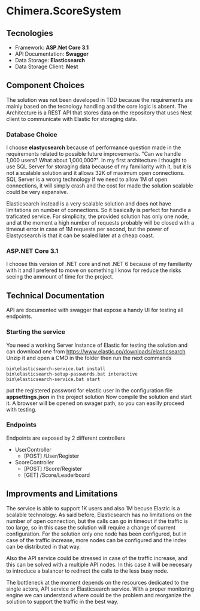 # Chimera.ScoreSystem

## Tecnologies
- Framework: **ASP.Net Core 3.1**
- API Documentation: **Swagger**
- Data Storage: **Elasticsearch**
- Data Storage Client: **Nest**

## Component Choices
The solution was not been developed in TDD because the requirements are mainly based on the tecnology handling and the core logic is absent.
The Architecture is a REST API that stores data on the repository that uses Nest client to communicate with Elastic for storaging data.

### Database Choice
I choose **elastycsearch** because of performance question made in the requirements related to possible future improvements. "Can we handle 1,000 users? What about 1,000,000?".
In my first architecture I thought to use SQL Server for storaging data because of my familiarity with it, but it is not a scalable solution and it allows 32K of maximum open connections.
SQL Server is a wrong technology if we need to allow 1M of open connections, it will simply crash and the cost for made the solution scalable could be very expansive.


Elasticsearch instead is a very scalable solution and does not have limitations on number of connections. So it basically is perfect for handle a traficated service.
For simplicity, the provided solution has only one node, and at the moment a high number of requests probably will be closed with a timeout error in case of 1M requests per second, but the power of Elastycsearch is that it can be scaled later at a cheap coast.

### ASP.NET Core 3.1
I choose this version of .NET core and not .NET 6 because of my familiarity with it and I prefered to move on something I know for reduce the risks seeing the ammount of time for the project.

## Technical Documentation
API are documented with swagger that expose a handy UI for testing all endpoints.

### Starting the service
You need a working Server Instance of Elastic for testing the solution and can download one from https://www.elastic.co/downloads/elasticsearch
Unzip it and open a CMD in the folder then run the next commands
```shell
bin\elasticsearch-service.bat install
bin\elasticsearch-setup-passwords.bat interactive
bin\elasticsearch-service.bat start
```
put the registered password for elastic user in the configuration file **appsettings.json** in the project solution
Now compile the solution and start it. A browser will be opened on swager path, so you can easilly proceed with testing.

### Endpoints
Endpoints are exposed by 2 different controllers
- UserController
  - [POST] /User/Register
- ScoreController
  - [POST] /Score/Register
  - [GET] /Score/Leaderboard

## Improvments and Limitations
The service is able to support 1K users and also 1M becuse Elastic is a scalable technology.
As said before, Elasticsearch has no limitations on the number of open connection, but the calls can go in timeout if the traffic is too large, so in this case the solution will require a change of current configuration.
For the solution only one node has been configured, but in case of the traffic increase, more nodes can be configured and the index can be distributed in that way.


Also the API service could be stressed in case of the traffic increase, and this can be solved with a multiple API nodes. In this case it will be necesary to introduce a balancer to redirect the calls to the less busy node.


The bottleneck at the moment depends on the resources dedicated to the single actors, API service or Elasticsearch service.
With a proper monitoring engine we can understand where could be the problem and reorganize the solution to support the traffic in the best way.
